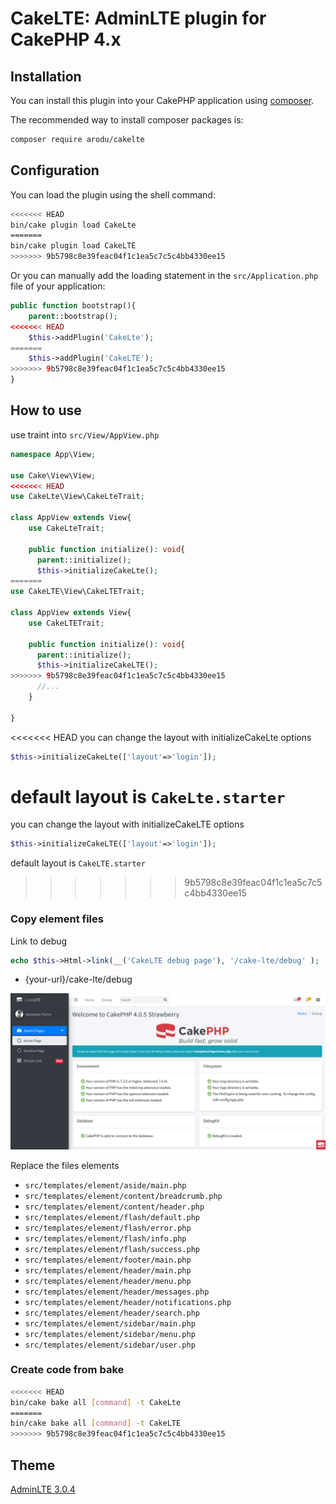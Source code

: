 # CakeLTE: AdminLTE plugin for CakePHP 4.x

## Installation

You can install this plugin into your CakePHP application using [composer](https://getcomposer.org).

The recommended way to install composer packages is:
```bash
composer require arodu/cakelte
```

## Configuration

You can load the plugin using the shell command:

```bash
<<<<<<< HEAD
bin/cake plugin load CakeLte
=======
bin/cake plugin load CakeLTE
>>>>>>> 9b5798c8e39feac04f1c1ea5c7c5c4bb4330ee15
```

Or you can manually add the loading statement in the `src/Application.php` file of your application:

```php
public function bootstrap(){
    parent::bootstrap();
<<<<<<< HEAD
    $this->addPlugin('CakeLte');
=======
    $this->addPlugin('CakeLTE');
>>>>>>> 9b5798c8e39feac04f1c1ea5c7c5c4bb4330ee15
}
```

## How to use

use traint into `src/View/AppView.php`
```php
namespace App\View;

use Cake\View\View;
<<<<<<< HEAD
use CakeLte\View\CakeLteTrait;

class AppView extends View{
    use CakeLteTrait;

    public function initialize(): void{
      parent::initialize();
      $this->initializeCakeLte();
=======
use CakeLTE\View\CakeLTETrait;

class AppView extends View{
    use CakeLTETrait;

    public function initialize(): void{
      parent::initialize();
      $this->initializeCakeLTE();
>>>>>>> 9b5798c8e39feac04f1c1ea5c7c5c4bb4330ee15
      //...
    }

}
```

<<<<<<< HEAD
you can change the layout with initializeCakeLte options
```php
$this->initializeCakeLte(['layout'=>'login']);
```
default layout is `CakeLte.starter`
=======
you can change the layout with initializeCakeLTE options
```php
$this->initializeCakeLTE(['layout'=>'login']);
```
default layout is `CakeLTE.starter`
>>>>>>> 9b5798c8e39feac04f1c1ea5c7c5c4bb4330ee15

### Copy element files
Link to debug
```php
echo $this->Html->link(__('CakeLTE debug page'), '/cake-lte/debug' );
```

* {your-url}/cake-lte/debug

![Page Debug](docs/page-debug.png)

Replace the files elements
* `src/templates/element/aside/main.php`
* `src/templates/element/content/breadcrumb.php`
* `src/templates/element/content/header.php`
* `src/templates/element/flash/default.php`
* `src/templates/element/flash/error.php`
* `src/templates/element/flash/info.php`
* `src/templates/element/flash/success.php`
* `src/templates/element/footer/main.php`
* `src/templates/element/header/main.php`
* `src/templates/element/header/menu.php`
* `src/templates/element/header/messages.php`
* `src/templates/element/header/notifications.php`
* `src/templates/element/header/search.php`
* `src/templates/element/sidebar/main.php`
* `src/templates/element/sidebar/menu.php`
* `src/templates/element/sidebar/user.php`

### Create code from bake
```bash
<<<<<<< HEAD
bin/cake bake all [command] -t CakeLte
=======
bin/cake bake all [command] -t CakeLTE
>>>>>>> 9b5798c8e39feac04f1c1ea5c7c5c4bb4330ee15
```

## Theme
[AdminLTE 3.0.4](https://adminlte.io/)

